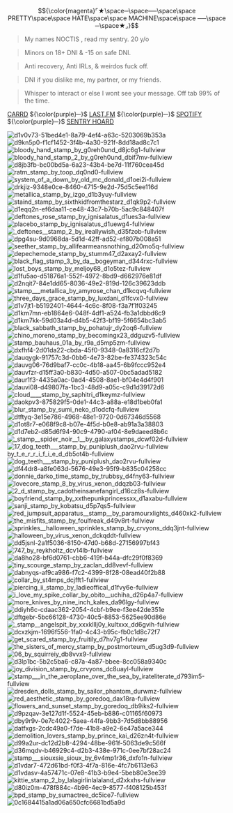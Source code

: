 $${\color{magenta}⌜★\space─\space──\space\space PRETTY\space\space HATE\space\space MACHINE\space\space ──\space ─\space★⌟}$$

> My names NOCTIS , read my sentry. 20 y/o

> 	Minors on 18+ DNI & -15 on safe DNI.

> Anti recovery, Anti IRLs, & weirdos fuck off.

> 	DNI if you dislike me, my partner, or my friends. 

> Whisper to interact or else I wont see your message. Off tab 99% of the time.


 [CARRD](https://aroma.crd.co/) ${\color{purple}─}$ [LAST.FM](https://www.last.fm/user/cybpnk) ${\color{purple}─}$ [SPOTIFY](https://open.spotify.com/user/tn772at7vmvojbim4ltard2yy?si=ea17f7a69ce94db5) ${\color{purple}─}$ [SENTRY HOARD](https://sntry.cc/@myurls)

![d1v0v73-51bed4e1-8a79-4ef4-a63c-5203069b353a](https://github.com/xvnoctis/xvnoctis/assets/126313739/19ffa3af-1f28-4377-b188-0b6a33e6c727)
![d9kn5p0-f1cf1452-3f4b-4a30-921f-8dd18ad8c7c1](https://github.com/xvnoctis/xvnoctis/assets/126313739/54a21827-a262-41ab-8936-0586f5ef58e8)
![bloody_hand_stamp_by_g0reh0und_d8jc6g1-fullview](https://github.com/xvnoctis/xvnoctis/assets/126313739/e4aeae38-1d18-4728-b5b2-f23a7fa3417c)![bloody_hand_stamp_2_by_g0reh0und_dbif7mv-fullview](https://github.com/xvnoctis/xvnoctis/assets/126313739/6af994ce-2dfb-47ab-9448-e87b3e48ebae)![d8jb3fb-bc00bd5a-6a23-43b4-be7d-11f760cea45d](https://github.com/xvnoctis/xvnoctis/assets/126313739/e3ae32ca-6125-4ae8-80b9-f88a827c150b)
![ratm_stamp_by_toop_dq0nd0-fullview](https://github.com/xvnoctis/xvnoctis/assets/126313739/109c30a9-3728-48bf-b27c-c7e090012049)
![system_of_a_down_by_old_mc_donald_d1oei2i-fullview](https://github.com/xvnoctis/xvnoctis/assets/126313739/68948642-d471-4efe-8fb7-f322327d279f)
![drkjiz-9348e0ce-8460-4715-9e2d-75d5c5ee116d](https://github.com/xvnoctis/xvnoctis/assets/126313739/c619c534-4b41-4be3-b65f-12034ab7f28b)
![metallica_stamp_by_izgo_d1b3yuy-fullview](https://github.com/xvnoctis/xvnoctis/assets/126313739/6a68ceeb-62c8-4177-bada-a735d67bf70f)
![staind_stamp_by_sixthkidfromthestarz_d1qk9p2-fullview](https://github.com/xvnoctis/xvnoctis/assets/126313739/089ea180-9c6d-4029-baca-79d30b297373)
![d1eqq2n-ef6daa11-ce48-43c7-b70b-5ac9c848407f](https://github.com/xvnoctis/xvnoctis/assets/126313739/ff23e549-8556-4442-b10d-a88137c70911)
![deftones_rose_stamp_by_ignisalatus_d1ues3a-fullview](https://github.com/xvnoctis/xvnoctis/assets/126313739/09c69bed-e19f-4326-af9f-fce8c93ebe64)
![placebo_stamp_by_ignisalatus_d1uewg4-fullview](https://github.com/xvnoctis/xvnoctis/assets/126313739/ce746486-2bb1-4cc5-bfa4-07d9122e763b)
![_deftones__stamp_2_by_ireallywish_d35fzob-fullview](https://github.com/xvnoctis/xvnoctis/assets/126313739/069ba81f-9867-4e27-ad3f-c9615c121496)![dpg4su-9d0968da-5d1d-42ff-ad52-ef807b008a51](https://github.com/xvnoctis/xvnoctis/assets/126313739/c1b0eda6-882d-41fe-b0d8-dccbc77732d5)![seether_stamp_by_allifearmeansnothing_d20mo5q-fullview](https://github.com/xvnoctis/xvnoctis/assets/126313739/96201ad3-4097-41d5-bcaa-811e7cfd6120)![depechemode_stamp_by_stumm47_d2axay2-fullview](https://github.com/xvnoctis/xvnoctis/assets/126313739/122ff92b-6a78-4e4f-a94c-335045e10b90)
![black_flag_stamp_3_by_da__bogeyman_d344rxc-fullview](https://github.com/xvnoctis/xvnoctis/assets/126313739/5c2e665c-cccd-4eed-85ae-d4c87360f054)![lost_boys_stamp_by_meljoy68_d1o5tez-fullview](https://github.com/xvnoctis/xvnoctis/assets/126313739/a645ef16-1235-46d6-a6d3-36367d7779df)![d1fu5ao-d51876a1-552f-4972-8bd9-d662976e81df](https://github.com/xvnoctis/xvnoctis/assets/126313739/166cb984-3b09-43f8-b348-6d374ede46c4)![d2nqit7-84e1dd65-8036-49e2-819d-126c39623ddb](https://github.com/xvnoctis/xvnoctis/assets/126313739/78493b3f-4145-4060-bc83-0c79bc5123f3)![stamp___metallica_by_amyrose_chan_d1kcqvq-fullview](https://github.com/xvnoctis/xvnoctis/assets/126313739/45b3d8a6-c0e9-49fe-9577-3957e37cf7ab)
![three_days_grace_stamp_by_luxdani_d1fcvx0-fullview](https://github.com/xvnoctis/xvnoctis/assets/126313739/fba27f07-4a76-4e8f-9b25-77610a008e13)![d1v7jt1-b5192401-4644-4c6c-8f08-f3a7f1f03245](https://github.com/xvnoctis/xvnoctis/assets/126313739/ae11f04d-85e0-48bf-899b-403f76bb8bfd)![d1km7mn-eb1864e6-048f-4df1-a524-fb3a1dbbd6c9](https://github.com/xvnoctis/xvnoctis/assets/126313739/08ba7624-f980-4a21-a201-11381d42bc0a)![d1km7kk-59d03a4d-d4b5-42f3-bf19-5f6654bc3ab5](https://github.com/xvnoctis/xvnoctis/assets/126313739/64fafaf7-c402-4a85-9aa3-fe030647b311)![black_sabbath_stamp_by_pohatujr_dy2oq6-fullview](https://github.com/xvnoctis/xvnoctis/assets/126313739/b6031473-39a9-41a0-8e6e-6070d66eb415)![chino_moreno_stamp_by_becomingx23_ddguzv5-fullview](https://github.com/xvnoctis/xvnoctis/assets/126313739/0b8a5298-1d2d-49d2-bb55-b0dbec0c1e7a)![stamp_bauhaus_01a_by_r9a_d5mp5zm-fullview](https://github.com/xvnoctis/xvnoctis/assets/126313739/f03c7058-906c-437b-9a9c-230aa8f8c0c7)![dxfhf4-2d01da22-cbda-45f0-9348-0a8316cf2d7b](https://github.com/xvnoctis/xvnoctis/assets/126313739/5250f930-5e22-49b0-83d9-ece34e286ffe)![dauqygk-91757c3d-0bb6-4e73-82be-fe374323c54c](https://github.com/xvnoctis/xvnoctis/assets/126313739/21c570b7-e641-4046-b68e-419a76f43b4b)![dauvg06-76d9baf7-cc0c-4b18-aa45-6b9fccc952e4](https://github.com/xvnoctis/xvnoctis/assets/126313739/fd3fc0fb-1492-4cb3-b931-eb150488ce72)![dauvfzr-d15ff3a0-b830-4d50-a507-0bc5adad5182](https://github.com/xvnoctis/xvnoctis/assets/126313739/06add78d-9662-422f-98c3-2767d24794f4)![daur1f3-4435a0ac-0ad4-4508-8ae1-bf04e4d4f901](https://github.com/xvnoctis/xvnoctis/assets/126313739/6669bf76-3d29-4c11-9d68-9832fa72f32b)![dauvi08-d49807fa-1bc3-48d9-a05c-c9d1d39172d6](https://github.com/xvnoctis/xvnoctis/assets/126313739/8fcf8c24-d572-4088-b0d2-c5a496e957ff)
![cloud____stamp_by_saphitri_d1keymz-fullview](https://github.com/xvnoctis/xvnoctis/assets/126313739/31658a8a-7b0c-4e5f-bc70-026460478139)
![daokpv3-875829f5-0de1-44c3-a88a-e18d1beb0fa1](https://github.com/xvnoctis/xvnoctis/assets/126313739/84ed3b74-5367-408c-84b7-40fa66dd2e48)![blur_stamp_by_sumi_neko_d1odcfq-fullview](https://github.com/xvnoctis/xvnoctis/assets/126313739/73c4f1c6-6f98-4407-bf5e-000938c9e202)![dtftyq-3e15e786-4968-48e1-9720-0d67346d5568](https://github.com/xvnoctis/xvnoctis/assets/126313739/d05a286b-6c04-401e-83d5-54807ab6be3b)![d1ot8r7-e068f9c8-b07e-4f5d-b0e8-ab91a3a38803](https://github.com/xvnoctis/xvnoctis/assets/126313739/4427660f-e03c-4f4f-9359-3105a97a0c44)![d1d7eb2-d85d6f94-90c9-4790-af04-8e9daeed8b6c](https://github.com/xvnoctis/xvnoctis/assets/126313739/6560c195-a7d0-45af-aa5b-15f555079a28)![_stamp__spider_noir__1__by_galaxystamps_dcwf02d-fullview](https://github.com/xvnoctis/xvnoctis/assets/126313739/b9404f19-69ff-41e6-9839-b366fefa2bfa)![17_![dog_teeth___stamp_by_puniplush_dao2rvu-fullview](https://github.com/xvnoctis/xvnoctis/assets/126313739/61c7d8b9-f193-42a1-b57a-256e81ccae6f)
by_t_e_r_r_i_f_i_e_d_db5ot4b-fullview](https://github.com/xvnoctis/xvnoctis/assets/126313739/c8f23857-c70c-41c9-8492-35be3e370838)![dog_teeth___stamp_by_puniplush_dao2rvu-fullview](https://github.com/xvnoctis/xvnoctis/assets/126313739/3592774d-b72c-4ccc-ac00-55d06478eaba)![df44dr8-a8fe063d-5676-49e3-95f9-b835c04258cc](https://github.com/xvnoctis/xvnoctis/assets/126313739/cf1535e3-06b2-4b0b-b0d7-aebab6b10c0e)![donnie_darko_time_stamp_by_trubbsy_d4fny63-fullview](https://github.com/xvnoctis/xvnoctis/assets/126313739/d2430da3-5eda-49c7-92fc-cf4186c43115)![lovecore_stamp_8_by_virus_xenon_ddqzb03-fullview](https://github.com/xvnoctis/xvnoctis/assets/126313739/60e6369c-125a-4af6-a621-306cd0210cc3)![2_d_stamp_by_cadotheinsanefangirl_d16cz8s-fullview](https://github.com/xvnoctis/xvnoctis/assets/126313739/0c24bd76-66e6-4e14-9017-8f4f94a66d40)![boyfriend_stamp_by_xxthepunkprincessxx_d1axabu-fullview](https://github.com/xvnoctis/xvnoctis/assets/126313739/a691ed7b-251c-480f-9d2c-dce58511ae34)![sanji_stamp_by_kobatsu_d5p7qs5-fullview](https://github.com/xvnoctis/xvnoctis/assets/126313739/7ad08a9b-3a35-4282-adbf-ef68179cdad2)![red_jumpsuit_apparatus__stamp__by_paramourxlights_d460xk2-fullview](https://github.com/xvnoctis/xvnoctis/assets/126313739/e37b309d-4ea1-4be6-95ac-071173e15746)![the_misfits_stamp_by_foulfreak_d49v8rt-fullview](https://github.com/xvnoctis/xvnoctis/assets/126313739/55988ef9-453e-4e56-af2c-be1f82199240)![sprinkles__halloween_sprinkles_stamp_by_crvyons_ddq3jnt-fullview](https://github.com/xvnoctis/xvnoctis/assets/126313739/f3bcd695-4710-425e-a585-deb6d26bc1fc)![halloween_by_virus_xenon_dckqddt-fullview](https://github.com/xvnoctis/xvnoctis/assets/126313739/069901d9-154c-4241-8b77-4e4c1d39e604)![dd5jsnl-2a1f5036-8150-47d0-b68d-27156997bf43](https://github.com/xvnoctis/xvnoctis/assets/126313739/805b5555-374f-44d5-9a20-797cf9ecfe7d)![747_by_reykholtz_dcv14lb-fullview](https://github.com/xvnoctis/xvnoctis/assets/126313739/7fcd128b-2eeb-4f8f-a864-625bf416364e)![da8ho28-bf6d0761-cbb6-419f-b44a-dfc29f0f8369](https://github.com/xvnoctis/xvnoctis/assets/126313739/4cce1dbc-bac1-4fdb-908e-b0669d44bc79)![tiny_scourge_stamp_by_zaclan_dd8vevf-fullview](https://github.com/xvnoctis/xvnoctis/assets/126313739/71a1e5b1-e38b-4400-a058-b96d106311cb)![dabnyqs-af9ca986-f7c2-4399-8f28-08ead40f2b88](https://github.com/xvnoctis/xvnoctis/assets/126313739/fdb803d1-98e1-4944-9bc0-59cef3ee00df)![collar_by_st4mps_dcjfft1-fullview](https://github.com/xvnoctis/xvnoctis/assets/126313739/5cb355c9-f441-4ea4-8bbf-209a5a576215)![piercing_ii_stamp_by_ladieoffical_d1fvy6e-fullview](https://github.com/xvnoctis/xvnoctis/assets/126313739/88fe7d45-9d44-4847-a56c-bc955310fa16)![i_love_my_spike_collar_by_obito__uchiha_d26p4a7-fullview](https://github.com/xvnoctis/xvnoctis/assets/126313739/67e8c8f7-2acd-462d-ad63-4e6a3157e589)![more_knives_by_nine_inch_kales_da96lgy-fullview](https://github.com/xvnoctis/xvnoctis/assets/126313739/4d357f35-88f2-432d-b750-d6c1f67eda80)![ddiyh6c-cdaac362-2054-4cbf-b9ee-f3ee42de351e](https://github.com/xvnoctis/xvnoctis/assets/126313739/5bc99b75-354e-49b6-8ec7-9efe802ae67f)![dftgebr-5bc66128-4730-40c5-8853-5625ee90d86e](https://github.com/xvnoctis/xvnoctis/assets/126313739/8c5b28ed-169c-4a62-9be1-22d3bd2df37f)![_stamp__angelspit_by_xxxklllj0y_kultxxx_dd6gvih-fullview](https://github.com/xvnoctis/xvnoctis/assets/126313739/fadf90b3-ea43-4d19-a5d6-973fff078d24)![dcxzkjm-1696f556-1fa0-4c43-b95c-fb0c1d8c72f7](https://github.com/xvnoctis/xvnoctis/assets/126313739/9f9d2e5e-96a5-4def-aa8d-6e7293da4a80)![get_scared_stamp_by_fruitily_d7hv7g1-fullview](https://github.com/xvnoctis/xvnoctis/assets/126313739/fa0efbd8-79cb-4848-8ca0-efdd89ae01a0)![the_sisters_of_mercy_stamp_by_postmorteum_d5ug3d9-fullview](https://github.com/xvnoctis/xvnoctis/assets/126313739/7f22e4d7-6efa-4c45-8c7d-c4805a584e65)![06_by_squirreiy_db8vvx9-fullview](https://github.com/xvnoctis/xvnoctis/assets/126313739/89b80ab0-eac5-4bb9-8d35-2ac4c4153c4a)![d3lp1bc-5b2c5ba6-c87a-4a87-bbee-8cc058a9340c](https://github.com/xvnoctis/xvnoctis/assets/126313739/f59cf4db-d3eb-4b2a-99f2-6895e9db2515)![joy_division_stamp_by_crvyons_dc8uayl-fullview](https://github.com/xvnoctis/xvnoctis/assets/126313739/0d0fdd29-ccb3-418b-bae6-a1ce4562396f)![stamp___in_the_aeroplane_over_the_sea_by_irateliterate_d793im5-fullview](https://github.com/xvnoctis/xvnoctis/assets/126313739/5bc86303-ce60-496f-ad33-c09f06f5972a)![dresden_dolls_stamp_by_sailor_phantom_durwmz-fullview](https://github.com/xvnoctis/xvnoctis/assets/126313739/d2b8e565-847b-48e5-a27a-e6bc1c810e2d)![red_aesthetic_stamp_by_goredoq_dax18ra-fullview](https://github.com/xvnoctis/xvnoctis/assets/126313739/93952ec4-6386-4df4-b84d-e2d3a235feed)![flowers_and_sunset_stamp_by_goredoq_db9iks2-fullview](https://github.com/xvnoctis/xvnoctis/assets/126313739/e4a761d8-314a-45e2-9d84-59acb51efd28)![d9pzqav-3e127d1f-5524-45eb-b886-c01165f60973](https://github.com/xvnoctis/xvnoctis/assets/126313739/ae37aea5-477f-4dbf-8d38-27cdb19a409f)![dby9r9v-0e7c4022-5aea-44fa-9bb3-7d5d8bb88956](https://github.com/xvnoctis/xvnoctis/assets/126313739/59d61eb2-fe35-4819-87c6-6a0e63344312)![datfxgs-2cdc49a0-f7de-41b8-a9e2-6e47a5ace344](https://github.com/xvnoctis/xvnoctis/assets/126313739/7aeb9bdc-d6e6-4365-a183-585ad5b51146)![demolition_lovers_stamp_by_prince_kai_d26zn4t-fullview](https://github.com/xvnoctis/xvnoctis/assets/126313739/fb64cc05-62be-4453-865f-8c9a1489832c)![d99a2ur-dc12d2b8-4294-48be-961f-5063de9c566f](https://github.com/xvnoctis/xvnoctis/assets/126313739/8f865a33-950b-4aa2-a7db-c3155f544111)![d36mqdv-b46929c4-d2b3-438e-971c-0ee7bf28ac24](https://github.com/xvnoctis/xvnoctis/assets/126313739/d1c1bd31-4c53-401d-86a1-da4914e32469)![stamp___siouxsie_sioux_by_6v4mp1r36_dxfo1n-fullview](https://github.com/xvnoctis/xvnoctis/assets/126313739/9133773a-8426-4743-a9a0-7fc601377e17)![d1vdar7-472d61bd-f0f3-4f7a-816e-4fc7b6113e63](https://github.com/xvnoctis/xvnoctis/assets/126313739/4fd097eb-a81e-4845-8df6-757548c7b524)![d1vdasv-4a57471c-07e8-41b3-b9e4-5beb80e3ee39](https://github.com/xvnoctis/xvnoctis/assets/126313739/f510c1ed-a9b1-494b-b029-3539e610648c)![kittie_stamp_2_by_lalagirlinlalaland_d2xkxhs-fullview](https://github.com/xvnoctis/xvnoctis/assets/126313739/d9d1c058-c95f-476e-8466-23733c6b53cc)![d80iz0m-478f884c-4b96-4ec9-8577-f408125b453f](https://github.com/xvnoctis/xvnoctis/assets/126313739/a6c593c2-d8f1-443d-80c8-f6b54d8e9409)![bpd_stamp_by_sumactree_dc5ice7-fullview](https://github.com/xvnoctis/xvnoctis/assets/126313739/b26c23d1-6c74-4050-9e30-1376b64b352a)
![0c1684415a1ad06a650cfc6681bd5a9d](https://github.com/xvnoctis/xvnoctis/assets/126313739/51848650-a749-4432-a0e3-aab42942df41)


































































